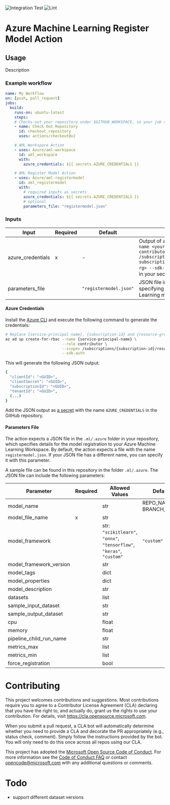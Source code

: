 ![Integration Test](https://github.com/Azure/aml-registermodel/workflows/Integration%20Test/badge.svg)
![Lint](https://github.com/Azure/aml-registermodel/workflows/Lint/badge.svg)

# Azure Machine Learning Register Model Action

## Usage

Description

### Example workflow

```yaml
name: My Workflow
on: [push, pull_request]
jobs:
  build:
    runs-on: ubuntu-latest
    steps:
    # Checks-out your repository under $GITHUB_WORKSPACE, so your job can access it
    - name: Check Out Repository
      id: checkout_repository
      uses: actions/checkout@v2

    # AML Workspace Action
    - uses: Azure/aml-workspace
      id: aml_workspace
      with:
        azure_credentials: ${{ secrets.AZURE_CREDENTIALS }}

    # AML Register Model Action
    - uses: Azure/aml-registermodel
      id: aml_registermodel
      with:
        # required inputs as secrets
        azure_credentials: ${{ secrets.AZURE_CREDENTIALS }}
        # optional
        parameters_file: "registermodel.json"
```

### Inputs

| Input | Required | Default | Description |
| ----- | -------- | ------- | ----------- |
| azure_credentials | x | - | Output of `az ad sp create-for-rbac --name <your-sp-name> --role contributor --scopes /subscriptions/<your-subscriptionId>/resourceGroups/<your-rg> --sdk-auth`. This should be stored in your secrets |
| parameters_file |  | `"registermodel.json"` | JSON file in the `.ml/.azure` folder specifying your Azure Machine Learning model registration details. |

#### Azure Credentials

Install the [Azure CLI](https://docs.microsoft.com/en-us/cli/azure/install-azure-cli?view=azure-cli-latest) and execute the following command to generate the credentials:

```sh
# Replace {service-principal-name}, {subscription-id} and {resource-group} with your Azure subscription id and resource group and any name
az ad sp create-for-rbac --name {service-principal-name} \
                         --role contributor \
                         --scopes /subscriptions/{subscription-id}/resourceGroups/{resource-group} \
                         --sdk-auth
```

This will generate the following JSON output:

```sh
{
  "clientId": "<GUID>",
  "clientSecret": "<GUID>",
  "subscriptionId": "<GUID>",
  "tenantId": "<GUID>",
  (...)
}
```

Add the JSON output as [a secret](https://help.github.com/en/actions/configuring-and-managing-workflows/creating-and-storing-encrypted-secrets#creating-encrypted-secrets) with the name `AZURE_CREDENTIALS` in the GitHub repository.

#### Parameters File

The action expects a JSON file in the `.ml/.azure` folder in your repository, which specifies details for the model registration to your Azure Machine Learning Workspace. By default, the action expects a file with the name `registermodel.json`. If your JSON file has a different name, you can specify it with this parameter.

A sample file can be found in this repository in the folder `.ml/.azure`. The JSON file can include the following parameters:

| Parameter               | Required | Allowed Values       | Default               | Description |
| ----------------------- | -------- | -------------------- | --------------------- | ----------- |
| model_name              |          | str                  | REPO_NAME-BRANCH_NAME |
| model_file_name         | x        | str                  |                       |
| model_framework         |          | str: `"scikitlearn"`, `"onnx"`, `"tensorflow"`, `"keras"`, `"custom"` | `"custom"` | 
| model_framework_version |          | str
| model_tags              |          | dict
| model_properties        |          | dict
| model_description       |          | str
| datasets                |          | list
| sample_input_dataset    |          | str
| sample_output_dataset   |          | str
| cpu                     |          | float
| memory                  |          | float
| pipeline_child_run_name |          | str
| metrics_max             |          | list
| metrics_min             |          | list
| force_registration      |          | bool

# Contributing

This project welcomes contributions and suggestions.  Most contributions require you to agree to a
Contributor License Agreement (CLA) declaring that you have the right to, and actually do, grant us
the rights to use your contribution. For details, visit https://cla.opensource.microsoft.com.

When you submit a pull request, a CLA bot will automatically determine whether you need to provide
a CLA and decorate the PR appropriately (e.g., status check, comment). Simply follow the instructions
provided by the bot. You will only need to do this once across all repos using our CLA.

This project has adopted the [Microsoft Open Source Code of Conduct](https://opensource.microsoft.com/codeofconduct/).
For more information see the [Code of Conduct FAQ](https://opensource.microsoft.com/codeofconduct/faq/) or
contact [opencode@microsoft.com](mailto:opencode@microsoft.com) with any additional questions or comments.


# Todo

- support different dataset versions